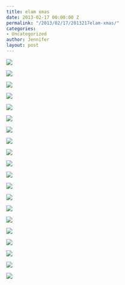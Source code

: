 ```yaml
---
title: elam xmas
date: 2013-02-17 00:00:00 Z
permalink: "/2013/02/17/2013217elam-xmas/"
categories:
- Uncategorized
author: Jennifer
layout: post
---
```


<div class="image-gallery-wrapper">
  <p>
    <img src="/assets/images/elam-xmas/2011-12-24+20.22.57.jpg" />
  </p>

  <p>
    <img src="/assets/images/elam-xmas/2011-12-23+19.07.38.jpg" />
  </p>

  <p>
    <img src="/assets/images/elam-xmas/2011-12-23+19.06.33.jpg" />
  </p>

  <p>
    <img src="/assets/images/elam-xmas/2011-12-23+19.07.06.jpg" />
  </p>

  <p>
    <img src="/assets/images/elam-xmas/2011-12-23+19.07.22.jpg" />
  </p>

  <p>
    <img src="/assets/images/elam-xmas/2011-12-23+19.07.53.jpg" />
  </p>

  <p>
    <img src="/assets/images/elam-xmas/2011-12-23+19.08.08.jpg" />
  </p>

  <p>
    <img src="/assets/images/elam-xmas/2011-12-24+20.21.42.jpg" />
  </p>

  <p>
    <img src="/assets/images/elam-xmas/2011-12-24+20.22.00.jpg" />
  </p>

  <p>
    <img src="/assets/images/elam-xmas/2011-12-24+20.22.17.jpg" />
  </p>

  <p>
    <img src="/assets/images/elam-xmas/2011-12-24+20.22.35.jpg" />
  </p>

  <p>
    <img src="/assets/images/elam-xmas/2011-12-24+20.23.18.jpg" />
  </p>

  <p>
    <img src="/assets/images/elam-xmas/2011-12-24+20.23.39.jpg" />
  </p>

  <p>
    <img src="/assets/images/elam-xmas/2011-12-24+20.23.59.jpg" />
  </p>

  <p>
    <img src="/assets/images/elam-xmas/2011-12-24+20.24.17.jpg" />
  </p>

  <p>
    <img src="/assets/images/elam-xmas/2011-12-24+20.25.08.jpg" />
  </p>

  <p>
    <img src="/assets/images/elam-xmas/2011-12-24+20.25.49.jpg" />
  </p>

  <p>
    <img src="/assets/images/elam-xmas/2011-12-24+20.26.07.jpg" />
  </p>

  <p>
    <img src="/assets/images/elam-xmas/2011-12-24+20.27.13.jpg" />
  </p>

  <p>
    <img src="/assets/images/elam-xmas/2011-12-24+20.30.28.jpg" />
  </p>
</div>

